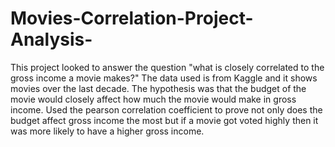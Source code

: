 # Movies-Correlation-Project-Analysis-
This project looked to answer the question "what is closely correlated to the gross income a movie makes?" The data used is from Kaggle and it shows movies over the last decade. The hypothesis was that the budget of the movie would closely affect how much the movie would make in gross income. Used the pearson correlation coefficient to prove not only does the budget affect gross income the most but if a movie got voted highly then it was more likely to have a higher gross income.
